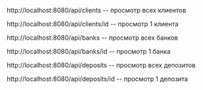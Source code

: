 http://localhost:8080/api/clients  --  просмотр всех клиентов

http://localhost:8080/api/clients/id -- просмотр 1 клиента

http://localhost:8080/api/banks  --  просмотр всех банков

http://localhost:8080/api/banks/id  --  просмотр 1 банка

http://localhost:8080/api/deposits  -- просмотр всех депозитов

http://localhost:8080/api/deposits/id  --  просмотр 1 депозита
